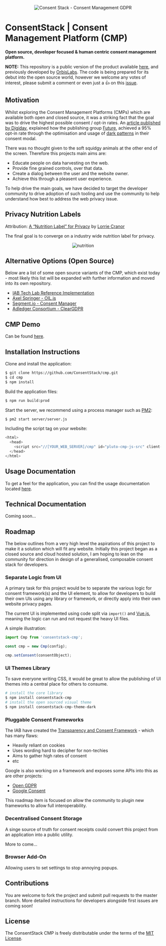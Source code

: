 <p align="center">
  <img src ="https://consentstack.org/docs/logo.png" alt="Consent Stack - Consent Management GDPR"/>
</p>

# ConsentStack | Consent Management Platform (CMP)
**Open source, developer focused & human centric consent management platform.**

**NOTE:** This repository is a public version of the product available [here](https://consentstack.org/), and previously developed by [OrbisLabs](https://github.com/orbislabs). The code is being prepared for its debut into the open source world, however we welcome any votes of interest, please submit a comment or even just a :+1: on this [issue](https://github.com/ConsentStack/cmp/issues/1).

## Motivation

Whilst exploring the Consent Management Platforms (CMPs) which are available both open and closed source, it was a striking fact that the goal was to drive the highest possible consent / opt-in rates. An [article published by Digiday](https://digiday.com/media/tech-publisher-future-getting-95-percent-audience-consent-ad-tracking/), explained how the publishing group [Future](https://www.futureplc.com/), achieved a 95% opt-in rate through the optimisation and usage of [dark patterns](https://darkpatterns.org/) in their consent modal. 

There was no thought given to the soft squidgy animals at the other end of the screen. Therefore this projects main aims are:
* Educate people on data harvesting on the web.
* Provide fine grained controls, over that data.
* Create a dialog between the user and the website owner.
* Achieve this through a pleasent user experience.

To help drive the main goals, we have decided to target the developer community to drive adoption of such tooling and use the community to help understand how best to address the web privacy issue.

## Privacy Nutrition Labels 

Attribution: [A “Nutrition Label” for Privacy](https://cups.cs.cmu.edu/soups/2009/proceedings/a4-kelley.pdf) by [Lorrie Cranor](http://lorrie.cranor.org/)

The final goal is to converge on a industry wide nutrition label for privacy.

<p align="center">
  <img src="https://preview.ibb.co/bCtf2z/nutrition.png" alt="nutrition" border="0"></a>
</p>

## Alternative Options (Open Source)

Below are a list of some open source variants of the CMP, which exist today - most likely this list will be expanded with further information and moved into its own repository.

* [IAB Tech Lab Reference Implementation](https://github.com/appnexus/cmp)
* [Axel Springer - OIL.js](https://github.com/as-ideas/oil)
* [Segment.io - Consent Manager](https://github.com/segmentio/consent-manager)
* [Adledger Consortium - ClearGDPR](https://www.cleargdpr.com/)

## CMP Demo

Can be found [here](https://consentstack.org/#/demo).

## Installation Instructions

Clone and install the application:
```bash
$ git clone https://github.com/ConsentStack/cmp.git
$ cd cmp
$ npm install
```

Build the application files:
```bash
$ npm run build:prod
```

Start the server, we recommend using a process manager such as [PM2](http://pm2.keymetrics.io/):
```bash
$ pm2 start server/server.js
```

Including the script tag on your website:
```javascript
<html>
  <head>
    <script src="//[YOUR_WEB_SERVER]/cmp" id="pluto-cmp-js-src" client-id="[CLIENT_ID]" async></script>
  </head>
</html>
```

## Usage Documentation

To get a feel for the application, you can find the usage documentation located [here](https://consentstack.org/docs).

## Technical Documentation

Coming soon...

## Roadmap

The below outlines from a very high level the aspirations of this project to make it a solution which will fit any website. Initially this project began as a closed source and cloud hosted solution, I am hoping to lean on the community for direction in design of a generalised, composable consent stack for developers.

### Separate Logic from UI

A primary task for this project would be to separate the various logic for consent framework(s) and the UI element, to allow for developers to build their own UIs using any library or framework, or directly apply into their own website privacy pages.

The current UI is implemented using code split via `import()` and [Vue.js](https://vuejs.org/), meaning the logic can run and not request the heavy UI files.

A simple illustration:
```javascript
import Cmp from 'consentstack-cmp';

const cmp = new Cmp(config);

cmp.setConsent(consentObject);
```

### UI Themes Library

To save everyone writing CSS, it would be great to allow the publishing of UI themes into a central place for others to consume.

```bash
# install the core library
$ npm install consentstack-cmp
# install the open sourced visual theme
$ npm install consentstack-cmp-theme-dark
```

### Pluggable Consent Frameworks

The IAB have created the [Transparency and Consent Framework](http://advertisingconsent.eu/) - which has many flaws:
- Heavily reliant on cookies
- Uses wording hard to decipher for non-techies
- Aims to gather high rates of consent
- etc

Google is also working on a framework and exposes some APIs into this as are other projects:
- [Open GDPR](https://www.opengdpr.org/)
- [Google Consent](https://support.google.com/admanager/answer/9031024?hl=en&ref_topic=9007190)

This roadmap item is focused on allow the community to plugin new frameworks to allow full interoperability. 

### Decentralised Consent Storage

A singe source of truth for consent receipts could convert this project from an application into a public utility.

More to come...

### Browser Add-On

Allowing users to set settings to stop annoying popups.

## Contributions

You are welcome to fork the project and submit pull requests to the master branch. More detailed instructions for developers alongside first issues are coming soon!

## License

The ConsentStack CMP is freely distributable under the terms of the [MIT License](https://github.com/ConsentStack/cmp/blob/master/LICENSE).
